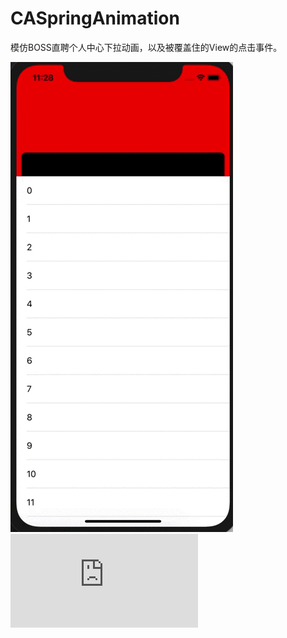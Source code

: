 # CASpringAnimation
模仿BOSS直聘个人中心下拉动画，以及被覆盖住的View的点击事件。

![效果图](https://github.com/a758209678/CASpringAnimation/blob/master/CASpringAnimationDemo/屏幕录制2020-06-05%20上午11.27.56.gif)
![效果图](https://github.com/a758209678/CASpringAnimation/blob/master/CASpringAnimationDemo/Runloop.pdf)

